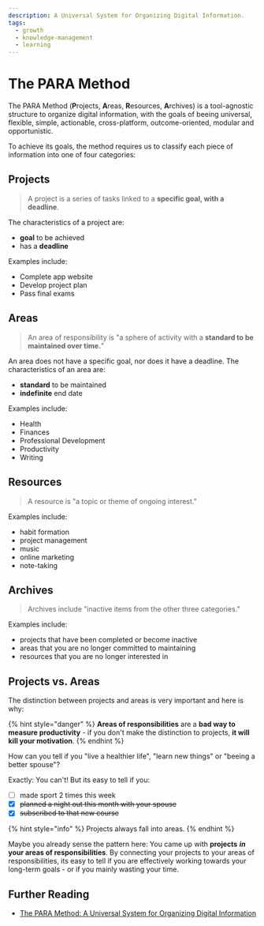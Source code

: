 ```yaml
---
description: A Universal System for Organizing Digital Information.
tags:
  - growth
  - knowledge-management
  - learning
---
```


# The PARA Method

The PARA Method \(**P**rojects, **A**reas, **R**esources, **A**rchives\) is a tool-agnostic structure to organize digital information, with the goals of beeing universal, flexible, simple, actionable, cross-platform, outcome-oriented, modular and opportunistic.

To achieve its goals, the method requires us to classify each piece of information into one of four categories:

## Projects

> A project is a series of tasks linked to a **specific goal, with a deadline**.

The characteristics of a project are:

* **goal** to be achieved
* has a **deadline**

Examples include:

* Complete app website
* Develop project plan
* Pass final exams

## Areas

> An area of responsibility is "a sphere of activity with a **standard to be maintained over time.**"

An area does not have a specific goal, nor does it have a deadline. The characteristics of an area are:

* **standard** to be maintained
* **indefinite** end date

Examples include:

* Health
* Finances
* Professional Development
* Productivity
* Writing

## Resources

> A resource is "a topic or theme of ongoing interest."

Examples include:

* habit formation
* project management
* music
* online marketing
* note-taking

## Archives

> Archives include "inactive items from the other three categories."

Examples include:

* projects that have been completed or become inactive
* areas that you are no longer committed to maintaining
* resources that you are no longer interested in

## Projects vs. Areas

The distinction between projects and areas is very important and here is why:

{% hint style="danger" %}
**Areas of responsibilities** are a **bad way to measure productivity** - if you don't make the distinction to projects, **it will kill your motivation**.
{% endhint %}

How can you tell if you "live a healthier life", "learn new things" or "beeing a better spouse"?

Exactly: You can't! But its easy to tell if you:

* [ ] made sport 2 times this week
* [x] ~~planned a night out this month with your spouse~~
* [x] ~~subscribed to that new course~~

{% hint style="info" %}
Projects always fall into areas.
{% endhint %}

Maybe you already sense the pattern here: You came up with **projects** _**in**_ **your areas of responsibilities**. By connecting your projects to your areas of responsibilities, its easy to tell if you are effectively working towards your long-term goals - or if you mainly wasting your time.

## Further Reading

* [The PARA Method: A Universal System for Organizing Digital Information](https://fortelabs.co/blog/para/)

